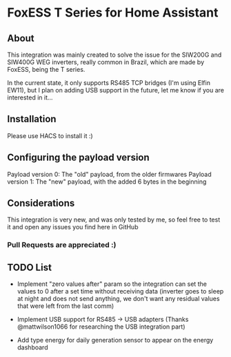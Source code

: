 # FoxESS T Series for Home Assistant

## About

This integration was mainly created to solve the issue for the SIW200G and SIW400G WEG inverters, really common in Brazil, which are made by FoxESS, being the T series.

In the current state, it only supports RS485 TCP bridges (I'm using Elfin EW11), but I plan on adding USB support in the future, let me know if you are interested in it...

## Installation

Please use HACS to install it :)

## Configuring the payload version

Payload version 0: The "old" payload, from the older firmwares
Payload version 1: The "new" payload, with the added 6 bytes in the beginning

## Considerations

This integration is very new, and was only tested by me, so feel free to test it and open any issues you find here in GitHub

### Pull Requests are appreciated :)
## TODO List
- Implement "zero values after" param so the integration can set the values to 0 after a set time without receiving data (inverter goes to sleep at night and does not send anything, we don't want any residual values that were left from the last comm)

- Implement USB support for RS485 -> USB adapters (Thanks @mattwilson1066 for researching the USB integration part)

- Add type energy for daily generation sensor to appear on the energy dashboard
